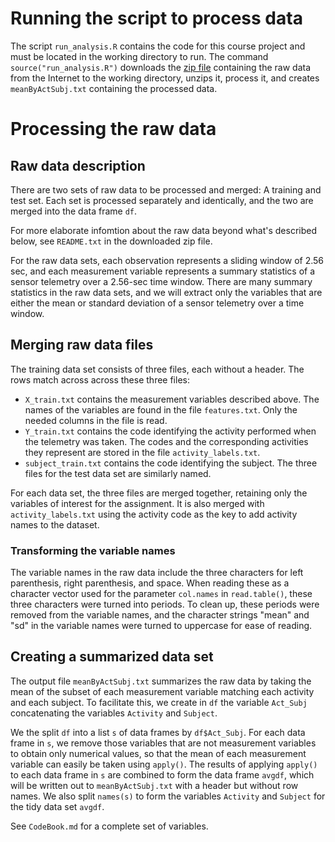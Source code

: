 # Running the script to process data

The script `run_analysis.R` contains the code for this course project and must be located in the working directory to run. The command `source("run_analysis.R")` downloads the [zip file](https://d396qusza40orc.cloudfront.net/getdata%2Fprojectfiles%2FUCI%20HAR%20Dataset.zip) containing the raw data from the Internet to the working directory, unzips it, process it, and creates `meanByActSubj.txt` containing the processed data.

# Processing the raw data

## Raw data description

There are two sets of raw data to be processed and merged: A training and test set. Each set is processed separately and identically, and the two are merged into the data frame `df`.

For more elaborate infomtion about the raw data beyond what's described below, see `README.txt` in the downloaded zip file. 

For the raw data sets, each observation represents a sliding window of 2.56 sec, and each measurement variable represents a summary statistics of a sensor telemetry over a 2.56-sec time window. There are many summary statistics in the raw data sets, and we will extract only the variables that are either the mean or standard deviation of a sensor telemetry over a time window.

## Merging raw data files 

The training data set consists of three files, each without a header. The rows match across across these three files:
* `X_train.txt` contains the measurement variables described above. The names of the variables are found in the file `features.txt`. Only the needed columns in the file is read.
* `Y_train.txt` contains the code identifying the activity performed when the telemetry was taken. The codes and the corresponding activities they represent are stored in the file `activity_labels.txt`. 
* `subject_train.txt` contains the code identifying the subject.
The three files for the test data set are similarly named.

For each data set, the three files are merged together, retaining only the variables of interest for the assignment. It is also merged with `activity_labels.txt` using the activity code as the key to add activity names to the dataset.

### Transforming the variable names

The variable names in the raw data include the three characters for left parenthesis, right parenthesis, and space. When reading these as a character vector used for the parameter `col.names` in `read.table()`, these three characters were turned into periods. To clean up, these periods were removed from the variable names, and the character strings "mean" and "sd" in the variable names were turned to uppercase for ease of reading.

## Creating a summarized data set

The output file `meanByActSubj.txt` summarizes the raw data by taking the mean of the subset of each measurement variable matching each activity and each subject. To facilitate this, we create in `df` the variable `Act_Subj` concatenating the variables `Activity` and `Subject`. 

We the split `df` into a list `s` of data frames by `df$Act_Subj`. For each data frame in `s`, we remove those variables that are not measurement variables to obtain only numerical values, so that the mean of each measurement variable can easily be taken using `apply()`. The results of applying `apply()` to each data frame in `s` are combined to form the data frame `avgdf`, which will be written out to `meanByActSubj.txt` with a header but without row names. We also split `names(s)` to form the variables `Activity` and `Subject` for the tidy data set `avgdf`. 

See `CodeBook.md` for a complete set of variables.
